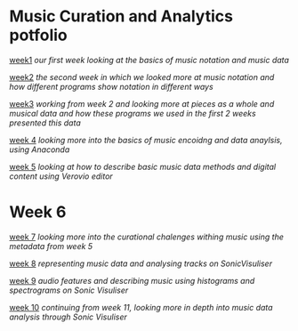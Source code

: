 # Music Curation and Analytics potfolio



[week1](week1.md) *our first week looking at the basics of music notation and music data*

[week2](week2.md) *the second week in which we looked more at music notation and how different programs show notation in different ways*

[week3](week3.md) *working from week 2 and looking more at pieces as a whole and musical data and how these programs we used in the first 2 weeks presented this data*

[week 4](week4.md) *looking more into the basics of music encoidng and data anaylsis, using Anaconda*

[week 5](week5.md) *looking at how to describe basic music data methods and digital content using Verovio editor*

# Week 6

[week 7](week7.md) *looking more into the curational chalenges withing music using the metadata from week 5*

[week 8](week8.md) *representing music data and analysing tracks on SonicVisuliser*

[week 9](week9.md) *audio features and describing music using histograms and spectrograms on Sonic Visuliser*

[week 10](week10.md) *continuing from week 11, looking more in depth into music data analysis through Sonic Visuliser*  
